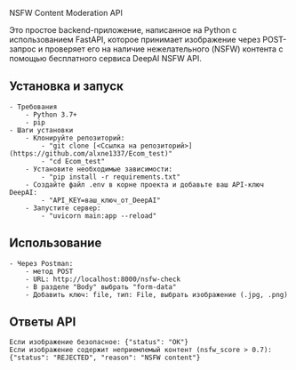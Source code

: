 NSFW Content Moderation API

Это простое backend-приложение, написанное на Python с использованием FastAPI, которое принимает изображение через POST-запрос и проверяет его на наличие нежелательного (NSFW) контента с помощью бесплатного сервиса DeepAI NSFW API.

## Установка и запуск
    - Требования
        - Python 3.7+
        - pip
    - Шаги установки
        - Клонируйте репозиторий:
            - "git clone [<Ссылка на репозиторий>](https://github.com/alxne1337/Ecom_test)"
            - "cd Ecom_test"
        - Установите необходимые зависимости:
            - "pip install -r requirements.txt"
        - Создайте файл .env в корне проекта и добавьте ваш API-ключ DeepAI:
            - "API_KEY=ваш_ключ_от_DeepAI"
        - Запустите сервер:
            - "uvicorn main:app --reload"

## Использование
    - Через Postman:
        - метод POST
        - URL: http://localhost:8000/nsfw-check
        - В разделе "Body" выбрать "form-data"
        - Добавить ключ: file, тип: File, выбрать изображение (.jpg, .png)

## Ответы API
    Если изображение безопасное: {"status": "OK"}
    Если изображение содержит неприемлемый контент (nsfw_score > 0.7): {"status": "REJECTED", "reason": "NSFW content"}